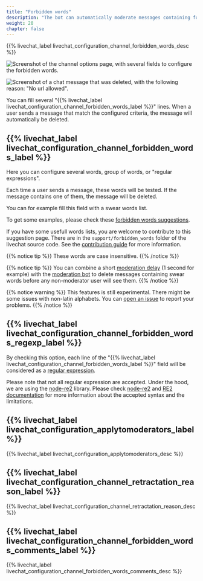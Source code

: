 ```yaml
---
title: "Forbidden words"
description: "The bot can automatically moderate messages containing forbidden words."
weight: 20
chapter: false
---
```


{{% livechat_label livechat_configuration_channel_forbidden_words_desc %}}

![Screenshot of the channel options page, with several fields to configure the forbidden words.](/peertube-plugin-livechat/images/bot_forbidden_words.png?classes=shadow,border&height=400px "Forbidden words configuration")

![Screenshot of a chat message that was deleted, with the following reason: "No url allowed".](/peertube-plugin-livechat/images/bot_deleted_message.png?classes=shadow,border&height=100px "Deleted message")

You can fill several "{{% livechat_label livechat_configuration_channel_forbidden_words_label %}}" lines.
When a user sends a message that match the configured criteria, the message will automatically be deleted.

## {{% livechat_label livechat_configuration_channel_forbidden_words_label %}}

Here you can configure several words, group of words, or "regular expressions".

Each time a user sends a message, these words will be tested.
If the message contains one of them, the message will be deleted.

You can for example fill this field with a swear words list.

To get some examples, please check these [forbidden words suggestions](https://framagit.org/Livingston/peertube-plugin-livechat/-/tree/main/support/forbidden_words).

If you have some usefull words lists, you are welcome to contribute to this suggestion page.
There are in the `support/forbidden_words` folder of the livechat source code.
See the [contribution guide](/peertube-plugin-livechat/contributing/) for more information.

{{% notice tip %}}
These words are case insensitive.
{{% /notice %}}

{{% notice tip %}}
You can combine a short [moderation delay](/peertube-plugin-livechat/documentation/user/streamers/moderation_delay) (1 second for example) with the [moderation bot](/peertube-plugin-livechat/documentation/user/streamers/bot) to delete messages containing swear words before any non-moderator user will see them.
{{% /notice %}}

{{% notice warning %}}
This features is still experimental.
There might be some issues with non-latin alphabets.
You can [open an issue](https://github.com/JohnXLivingston/peertube-plugin-livechat/issues) to report your problems.
{{% /notice %}}

## {{% livechat_label livechat_configuration_channel_forbidden_words_regexp_label %}}

By checking this option, each line of the "{{% livechat_label livechat_configuration_channel_forbidden_words_label %}}" field will be considered as a [regular expression](https://en.wikipedia.org/wiki/Regular_expression).

Please note that not all regular expression are accepted.
Under the hood, we are using the [node-re2](https://github.com/uhop/node-re2) library.
Please check [node-re2](https://github.com/uhop/node-re2) and [RE2 documentation](https://github.com/google/re2/wiki/Syntax) for more information about the accepted syntax and the limitations.

## {{% livechat_label livechat_configuration_applytomoderators_label %}}

{{% livechat_label livechat_configuration_applytomoderators_desc %}}

## {{% livechat_label livechat_configuration_channel_retractation_reason_label %}}

{{% livechat_label livechat_configuration_channel_retractation_reason_desc %}}

## {{% livechat_label livechat_configuration_channel_forbidden_words_comments_label %}}

{{% livechat_label livechat_configuration_channel_forbidden_words_comments_desc %}}
